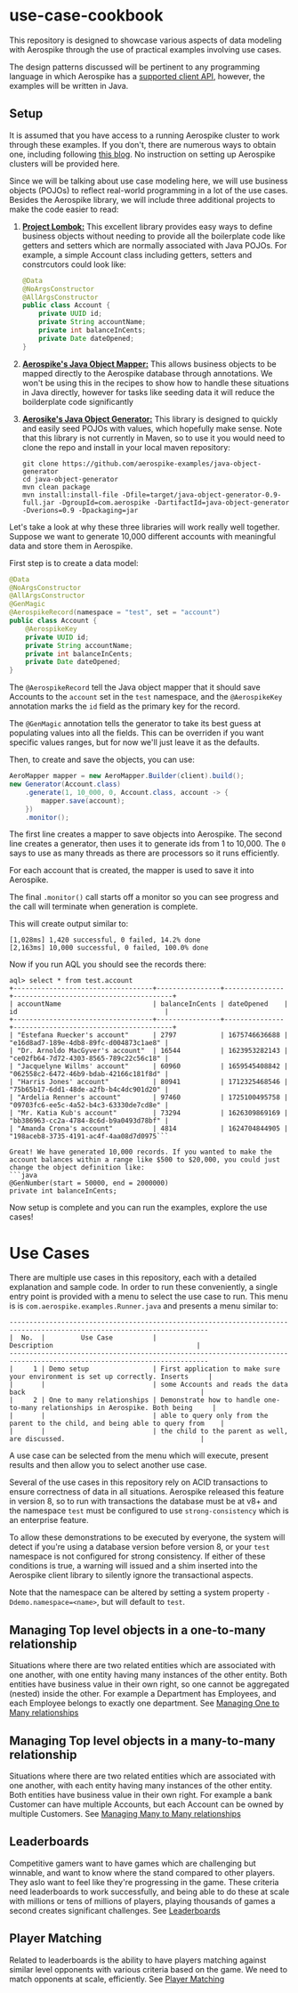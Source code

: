 # use-case-cookbook
This repository is designed to showcase various aspects of data modeling with Aerospike through the use of practical examples involving use cases. 

The design patterns discussed will be pertinent to any programming language in which Aerospike has a [supported client API](https://aerospike.com/docs/develop/client-matrix/), however, the examples will be written in Java.

## Setup
It is assumed that you have access to a running Aerospike cluster to work through these examples. If you don't, there are numerous ways to obtain one, including following [this blog](https://aerospike.com/blog/community-edition-aerolab/). No instruction on setting up Aerospike clusters will be provided here.

Since we will be talking about use case modeling here, we will use business objects (POJOs) to reflect real-world programming in a lot of the use cases. Besides the Aerospike library, we will include three additional projects to make the code easier to read:

1. [**Project Lombok:**](https://projectlombok.org/) This excellent library provides easy ways to define business objects without needing to provide all the boilerplate code like getters and setters which are normally associated with Java POJOs. For example, a simple Account class including getters, setters and constrcutors could look like:
    ```java
    @Data
    @NoArgsConstructor
    @AllArgsConstructor
    public class Account {
        private UUID id;
        private String accountName;
        private int balanceInCents;
        private Date dateOpened;
    }
    ```

2. [**Aerospike's Java Object Mapper:**](https://github.com/aerospike/java-object-mapper) This allows business objects to be mapped directly to the Aerospike database through annotations. We won't be using this in the recipes to show how to handle these situations in Java directly, however for tasks like seeding data it will reduce the boilderplate code significantly

3. [**Aerosike's Java Object Generator:**](https://github.com/aerospike-examples/java-object-generator) This library is designed to quickly and easily seed POJOs with values, which hopefully make sense. Note that this library is not currently in Maven, so to use it you would need to clone the repo and install in your local maven repository:

    ```
    git clone https://github.com/aerospike-examples/java-object-generator
    cd java-object-generator
    mvn clean package
    mvn install:install-file -Dfile=target/java-object-generator-0.9-full.jar -DgroupId=com.aerospike -DartifactId=java-object-generator -Dverions=0.9 -Dpackaging=jar
    ```

Let's take a look at why these three libraries will work really well together. Suppose we want to generate 10,000 different accounts with meaningful data and store them in Aerospike.

First step is to create a data model:
```java
@Data
@NoArgsConstructor
@AllArgsConstructor
@GenMagic
@AerospikeRecord(namespace = "test", set = "account")
public class Account {
    @AerospikeKey
    private UUID id;
    private String accountName;
    private int balanceInCents;
    private Date dateOpened;
}
```
The `@AerospikeRecord` tell the Java object mapper that it should save Accounts to the `account` set in the `test` namespace, and the `@AerospikeKey` annotation marks the `id` field as the primary key for the record.

The `@GenMagic` annotation tells the generator to take its best guess at populating values into all the fields. This can be overriden if you want specific values ranges, but for now we'll just leave it as the defaults.

Then, to create and save the objects, you can use:
```java
AeroMapper mapper = new AeroMapper.Builder(client).build();
new Generator(Account.class)
    .generate(1, 10_000, 0, Account.class, account -> {
        mapper.save(account);
    })
    .monitor();
```

The first line creates a mapper to save objects into Aerospike. The second line creates a generator, then uses it to generate ids from 1 to 10,000. The `0` says to use as many threads as there are processors so it runs efficiently. 

For each account that is created, the mapper is used to save it into Aerospike. 

The final `.monitor()` call starts off a monitor so you can see progress and the call will terminate when generation is complete.

This will create output similar to:
```
[1,028ms] 1,420 successful, 0 failed, 14.2% done 
[2,163ms] 10,000 successful, 0 failed, 100.0% done 
```

Now if you run AQL you should see the records there:
```
aql> select * from test.account
+-----------------------------------+----------------+---------------+----------------------------------------+
| accountName                       | balanceInCents | dateOpened    | id                                     |
+-----------------------------------+----------------+---------------+----------------------------------------+
| "Estefana Ruecker's account"      | 2797           | 1675746636688 | "e16d8ad7-189e-4db8-89fc-d004873c1ae8" |
| "Dr. Arnoldo MacGyver's account"  | 16544          | 1623953282143 | "ce02fb64-7d72-4303-8565-789c22c56c18" |
| "Jacquelyne Willms' account"      | 60960          | 1659545408842 | "062558c2-6472-46b9-bdab-42166c181f8d" |
| "Harris Jones' account"           | 80941          | 1712325468546 | "75b65b17-6dd1-48de-a2fb-b4c4dc901d20" |
| "Ardelia Renner's account"        | 97460          | 1725100495758 | "09703fc6-ee5c-4a52-b4c3-63330de7cd8e" |
| "Mr. Katia Kub's account"         | 73294          | 1626309869169 | "bb386963-cc2a-4784-8c6d-b9a0493d78bf" |
| "Amanda Crona's account"          | 4814           | 1624704844905 | "198aceb8-3735-4191-ac4f-4aa08d7d0975```

Great! We have generated 10,000 records. If you wanted to make the account balances within a range like $500 to $20,000, you could just change the object definition like:
```java
@GenNumber(start = 50000, end = 2000000)
private int balanceInCents;
```
Now setup is complete and you can run the examples, explore the use cases!

# Use Cases
There are multiple use cases in this repository, each with a detailed explanation and sample code. In order to run these conveniently, a single entry point is provided with a menu to select the use case to run. This menu is is `com.aerospike.examples.Runner.java` and presents a menu similar to:

```
------------------------------------------------------------------------------------------------------------------------
|  No.  |         Use Case          |                                   Description                                    |
------------------------------------------------------------------------------------------------------------------------
|     1 | Demo setup                | First application to make sure your environment is set up correctly. Inserts     |
|       |                           | some Accounts and reads the data back                                            |
|     2 | One to many relationships | Demonstrate how to handle one-to-many relationships in Aerospike. Both being     |
|       |                           | able to query only from the parent to the child, and being able to query from    |
|       |                           | the child to the parent as well, are discussed.                                  |
```
A use case can be selected from the menu which will execute, present results and then allow you to select another use case.

Several of the use cases in this repository rely on ACID transactions to ensure correctness of data in all situations. Aerospike released this feature in version 8, so to run with transactions the database must be at v8+ and the namespace `test` must be configured to use `strong-consistency` which is an enterprise feature.

To allow these demonstrations to be executed by everyone, the system will detect if you're using a database version before version 8, or your `test` namespace is not configured for strong consistency. If either of these conditions is true, a warning will issued and a shim inserted into the Aerospike client library to silently ignore the transactional aspects.

Note that the namespace can be altered by setting a system property `-Ddemo.namespace=<name>`, but will default to `test`.

## Managing Top level objects in a one-to-many relationship
Situations where there are two related entities which are associated with one another, with one entity having many instances of the other entity. Both entities have business value in their own right, so one cannot be aggregated (nested) inside the other. For example a Department has Employees, and each Employee belongs to exactly one department. See [Managing One to Many relationships](UseCases/one-to-many-relationships.md)

## Managing Top level objects in a many-to-many relationship
Situations where there are two related entities which are associated with one another, with each entity having many instances of the other entity. Both entities have business value in their own right. For example a bank Customer can have multiple Accounts, but each Account can be owned by multiple Customers. See [Managing Many to Many relationships](UseCases/many-to-many-relationships.md)

## Leaderboards
Competitive gamers want to have games which are challenging but winnable, and want to know where the stand compared to other players. They aslo want to feel like they're progressing in the game. These criteria need leaderboards to work successfully, and being able to do these at scale with millions or tens of millions of players, playing thousands of games a second creates significant challenges. See [Leaderboards](UseCases/leaderboard.md)

## Player Matching
Related to leaderboards is the ability to have players matching against similar level opponents with various criteria based on the game. We need to match opponents at scale, efficiently. See [Player Matching](UseCases/player-matching.md)

